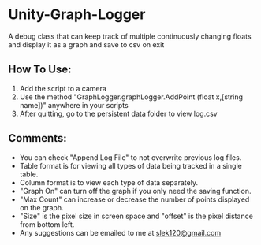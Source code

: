 Unity-Graph-Logger
==================

A debug class that can keep track of multiple continuously changing floats and display it as a graph and save to csv on exit

How To Use:
-------------------
1. Add the script to a camera
2. Use the method "GraphLogger.graphLogger.AddPoint (float x,[string name])" anywhere in your scripts
3. After quitting, go to the persistent data folder to view log.csv

Comments:
-------------------
* You can check "Append Log File" to not overwrite previous log files.
* Table format is for viewing all types of data being tracked in a single table.
* Column format is to view each type of data separately.
* "Graph On" can turn off the graph if you only need the saving function.
* "Max Count" can increase or decrease the number of points displayed on the graph.
* "Size" is the pixel size in screen space and "offset" is the pixel distance from bottom left.
* Any suggestions can be emailed to me at [slek120@gmail.com](mailto:slek120@gmail.com?Subject=Unity%20Graph%20Logger)
